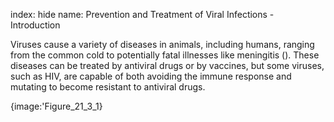 index: hide
name: Prevention and Treatment of Viral Infections - Introduction

Viruses cause a variety of diseases in animals, including humans, ranging from the common cold to potentially fatal illnesses like meningitis (). These diseases can be treated by antiviral drugs or by vaccines, but some viruses, such as HIV, are capable of both avoiding the immune response and mutating to become resistant to antiviral drugs.


{image:'Figure_21_3_1}
        
